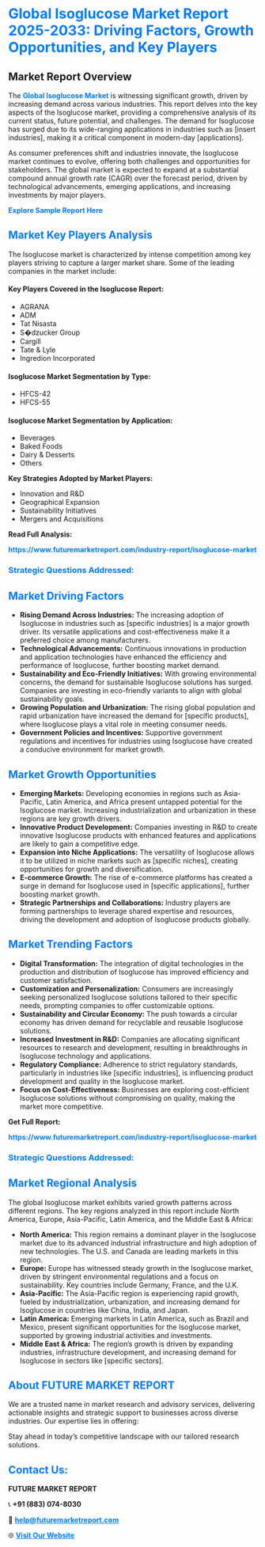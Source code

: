 <h1 style="color: #007BFF;">Global Isoglucose Market Report 2025-2033: Driving Factors, Growth Opportunities, and Key Players</h1>

<section id="overview">
<h2>Market Report Overview</h2>
<p>The <a href="https://www.futuremarketreport.com/industry-report/isoglucose-market" style="color: #007BFF; text-decoration: none;"><strong>Global Isoglucose Market</strong></a> is witnessing significant growth, driven by increasing demand across various industries. This report delves into the key aspects of the Isoglucose market, providing a comprehensive analysis of its current status, future potential, and challenges. The demand for Isoglucose has surged due to its wide-ranging applications in industries such as [insert industries], making it a critical component in modern-day [applications].</p>
<p>As consumer preferences shift and industries innovate, the Isoglucose market continues to evolve, offering both challenges and opportunities for stakeholders. The global market is expected to expand at a substantial compound annual growth rate (CAGR) over the forecast period, driven by technological advancements, emerging applications, and increasing investments by major players.</p>
</section>

<section id="overview">
<p><a href="https://www.futuremarketreport.com/request-sample/reportId=46788" style="color: #007BFF; text-decoration: none;"><strong>Explore Sample Report Here</strong></a></p>
</section>

<section id="key-players">
<h2 style="color: #007BFF;">Market Key Players Analysis</h2>
<p>The Isoglucose market is characterized by intense competition among key players striving to capture a larger market share. Some of the leading companies in the market include:</p>
<h4>Key Players Covered in the Isoglucose Report:</h4>
<ul><li>AGRANA</li><li>ADM</li><li>Tat Nisasta</li><li>S�dzucker Group</li><li>Cargill</li><li>Tate &amp; Lyle</li><li>Ingredion Incorporated</li></ul>
<h4>Isoglucose Market Segmentation by Type:</h4>
<ul><li>HFCS-42</li><li>HFCS-55</li></ul>

<h4>Isoglucose Market Segmentation by Application:</h4>
<ul><li>Beverages</li><li>Baked Foods</li><li>Dairy &amp; Desserts</li><li>Others</li></ul>
<p><strong>Key Strategies Adopted by Market Players:</strong></p>
<ul>
<li>Innovation and R&D</li>
<li>Geographical Expansion</li>
<li>Sustainability Initiatives</li>
<li>Mergers and Acquisitions</li>
</ul>
</section>

<section>
<p><strong>Read Full Analysis: </strong></p><a href="https://www.futuremarketreport.com/industry-report/isoglucose-market" style="color: #007BFF; text-decoration: none;"><strong>https://www.futuremarketreport.com/industry-report/isoglucose-market</strong></a>
<h3 style="color: #007BFF;">Strategic Questions Addressed:</h3>
</section>

<section id="driving-factors">
<h2 style="color: #007BFF;">Market Driving Factors</h2>
<ul>
<li><strong>Rising Demand Across Industries:</strong> The increasing adoption of Isoglucose in industries such as [specific industries] is a major growth driver. Its versatile applications and cost-effectiveness make it a preferred choice among manufacturers.</li>
<li><strong>Technological Advancements:</strong> Continuous innovations in production and application technologies have enhanced the efficiency and performance of Isoglucose, further boosting market demand.</li>
<li><strong>Sustainability and Eco-Friendly Initiatives:</strong> With growing environmental concerns, the demand for sustainable Isoglucose solutions has surged. Companies are investing in eco-friendly variants to align with global sustainability goals.</li>
<li><strong>Growing Population and Urbanization:</strong> The rising global population and rapid urbanization have increased the demand for [specific products], where Isoglucose plays a vital role in meeting consumer needs.</li>
<li><strong>Government Policies and Incentives:</strong> Supportive government regulations and incentives for industries using Isoglucose have created a conducive environment for market growth.</li>
</ul>
</section>

<section id="growth-opportunities">
<h2 style="color: #007BFF;">Market Growth Opportunities</h2>
<ul>
<li><strong>Emerging Markets:</strong> Developing economies in regions such as Asia-Pacific, Latin America, and Africa present untapped potential for the Isoglucose market. Increasing industrialization and urbanization in these regions are key growth drivers.</li>
<li><strong>Innovative Product Development:</strong> Companies investing in R&D to create innovative Isoglucose products with enhanced features and applications are likely to gain a competitive edge.</li>
<li><strong>Expansion into Niche Applications:</strong> The versatility of Isoglucose allows it to be utilized in niche markets such as [specific niches], creating opportunities for growth and diversification.</li>
<li><strong>E-commerce Growth:</strong> The rise of e-commerce platforms has created a surge in demand for Isoglucose used in [specific applications], further boosting market growth.</li>
<li><strong>Strategic Partnerships and Collaborations:</strong> Industry players are forming partnerships to leverage shared expertise and resources, driving the development and adoption of Isoglucose products globally.</li>
</ul>
</section>

<section id="trending-factors">
<h2 style="color: #007BFF;">Market Trending Factors</h2>
<ul>
<li><strong>Digital Transformation:</strong> The integration of digital technologies in the production and distribution of Isoglucose has improved efficiency and customer satisfaction.</li>
<li><strong>Customization and Personalization:</strong> Consumers are increasingly seeking personalized Isoglucose solutions tailored to their specific needs, prompting companies to offer customizable options.</li>
<li><strong>Sustainability and Circular Economy:</strong> The push towards a circular economy has driven demand for recyclable and reusable Isoglucose solutions.</li>
<li><strong>Increased Investment in R&D:</strong> Companies are allocating significant resources to research and development, resulting in breakthroughs in Isoglucose technology and applications.</li>
<li><strong>Regulatory Compliance:</strong> Adherence to strict regulatory standards, particularly in industries like [specific industries], is influencing product development and quality in the Isoglucose market.</li>
<li><strong>Focus on Cost-Effectiveness:</strong> Businesses are exploring cost-efficient Isoglucose solutions without compromising on quality, making the market more competitive.</li>
</ul>
</section>

<section>
<p><strong>Get Full Report: </strong></p><a href="https://www.futuremarketreport.com/industry-report/isoglucose-market" style="color: #007BFF; text-decoration: none;"><strong>https://www.futuremarketreport.com/industry-report/isoglucose-market</strong></a>
<h3 style="color: #007BFF;">Strategic Questions Addressed:</h3>
</section>


<section id="regional-analysis">
<h2 style="color: #007BFF;">Market Regional Analysis</h2>
<p>The global Isoglucose market exhibits varied growth patterns across different regions. The key regions analyzed in this report include North America, Europe, Asia-Pacific, Latin America, and the Middle East & Africa:</p>
<ul>
<li><strong>North America:</strong> This region remains a dominant player in the Isoglucose market due to its advanced industrial infrastructure and high adoption of new technologies. The U.S. and Canada are leading markets in this region.</li>
<li><strong>Europe:</strong> Europe has witnessed steady growth in the Isoglucose market, driven by stringent environmental regulations and a focus on sustainability. Key countries include Germany, France, and the U.K.</li>
<li><strong>Asia-Pacific:</strong> The Asia-Pacific region is experiencing rapid growth, fueled by industrialization, urbanization, and increasing demand for Isoglucose in countries like China, India, and Japan.</li>
<li><strong>Latin America:</strong> Emerging markets in Latin America, such as Brazil and Mexico, present significant opportunities for the Isoglucose market, supported by growing industrial activities and investments.</li>
<li><strong>Middle East & Africa:</strong> The region’s growth is driven by expanding industries, infrastructure development, and increasing demand for Isoglucose in sectors like [specific sectors].</li>
</ul>
</section>

<footer>
<h2 style="color: #007BFF;">About FUTURE MARKET REPORT</h2>
<p>We are a trusted name in market research and advisory services, delivering actionable insights and strategic support to businesses across diverse industries. Our expertise lies in offering:</p>

<p>Stay ahead in today’s competitive landscape with our tailored research solutions.</p>

<h2 style="color: #007BFF;">Contact Us:</h2>
<p><strong>FUTURE MARKET REPORT</strong></p>
<p>📞 <strong>+91 (883) 074-8030</strong></p>
<p>📧 <strong><a href="mailto:help@futuremarketreport.com" style="color: #007BFF;">help@futuremarketreport.com</a></strong></p>
<p>🌐 <strong><a href="https://www.futuremarketreport.com/" style="color: #007BFF;">Visit Our Website</a></strong></p>
</footer>